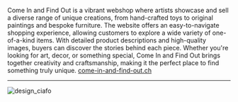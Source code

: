 Come In and Find Out is a vibrant webshop where artists showcase and sell a diverse range of unique creations, from hand-crafted toys to original paintings and bespoke furniture.
The website offers an easy-to-navigate shopping experience, allowing customers to explore a wide variety of one-of-a-kind items.
With detailed product descriptions and high-quality images, buyers can discover the stories behind each piece.
Whether you're looking for art, decor, or something special, Come In and Find Out brings together creativity and craftsmanship, making it the perfect place to find something truly unique.
[come-in-and-find-out.ch](https://come-in-and-find-out.ch)

---

![design_ciafo](https://github.com/user-attachments/assets/8abfbeb3-2210-4214-a63a-d73fa45da78c)
